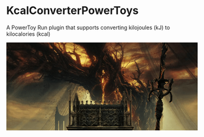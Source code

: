 # KcalConverterPowerToys

A PowerToy Run plugin that supports converting kilojoules (kJ) to kilocalories (kcal)

![kcalconverter](kcalconverter.gif)
